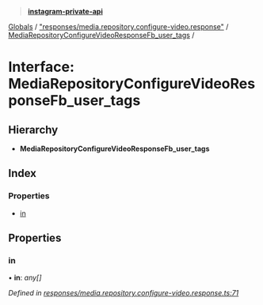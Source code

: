 > **[instagram-private-api](../README.md)**

[Globals](../globals.md) / ["responses/media.repository.configure-video.response"](../modules/_responses_media_repository_configure_video_response_.md) / [MediaRepositoryConfigureVideoResponseFb_user_tags](_responses_media_repository_configure_video_response_.mediarepositoryconfigurevideoresponsefb_user_tags.md) /

# Interface: MediaRepositoryConfigureVideoResponseFb_user_tags

## Hierarchy

* **MediaRepositoryConfigureVideoResponseFb_user_tags**

## Index

### Properties

* [in](_responses_media_repository_configure_video_response_.mediarepositoryconfigurevideoresponsefb_user_tags.md#in)

## Properties

###  in

• **in**: *any[]*

*Defined in [responses/media.repository.configure-video.response.ts:71](https://github.com/Nerixyz/instagram-private-api/blob/e5037ee/src/responses/media.repository.configure-video.response.ts#L71)*